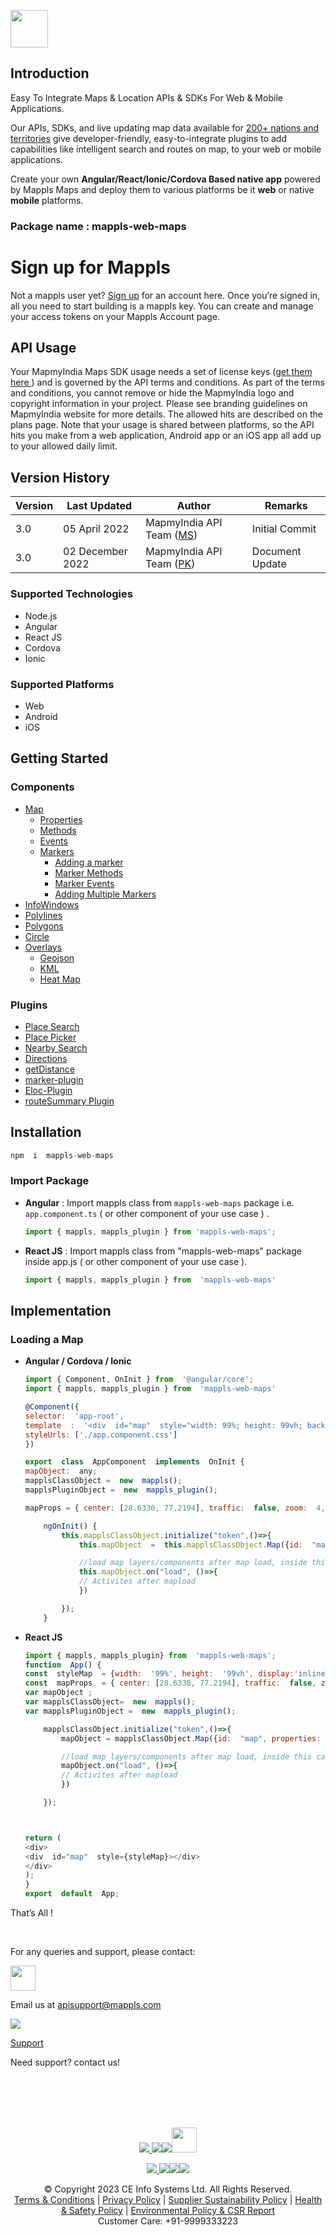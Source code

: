 [<img src="https://cdn-public.mappls.com/about-mappls/assets/images/mappls-logo.svg" height="60"/> </p>](https://about.mappls.com/api/maps)

## Introduction

Easy To Integrate Maps & Location APIs & SDKs For Web & Mobile Applications.
  

Our APIs, SDKs, and live updating map data available for [200+ nations and territories](https://github.com/MapmyIndia/mapmyindia-rest-api/blob/master/docs/countryISO.md) give developer-friendly, easy-to-integrate plugins to add capabilities like intelligent
search and routes on map, to your web or mobile applications.

Create your own **Angular/React/Ionic/Cordova Based native app** powered by Mappls Maps and deploy them to various platforms be it **web** or native **mobile** platforms.

### **Package name** : mappls-web-maps

# Sign up for Mappls

Not a mappls user yet? [Sign up](https://apis.mappls.com/console/) for an account here. Once you’re signed in, all you need to start building is a mappls key. You can create and manage your access tokens on your Mappls Account page.

## API Usage

Your MapmyIndia Maps SDK usage needs a set of license keys ([get them here ](https://apis.mappls.com/console/)) and is governed by the API terms and conditions. As part of the terms and conditions, you cannot remove or hide the MapmyIndia logo and copyright information in your project. Please see branding guidelines on MapmyIndia website for more details. The allowed hits are described on the plans page. Note that your usage is shared between platforms, so the API hits you make from a web application, Android app or an iOS app all add up to your allowed daily limit.

## Version History

| Version | Last Updated | Author | Remarks |
| ---- | ---- | ---- | ---- |
| 3.0 | 05 April 2022 | MapmyIndia API Team ([MS](https://github.com/mamtasharma117)) | Initial Commit |
| 3.0 | 02 December 2022 | MapmyIndia API Team ([PK](https://github.com/prabhjot729)) | Document Update |


###   Supported Technologies

- Node.js
- Angular
- React JS
- Cordova
- Ionic

  
### Supported Platforms

- Web
- Android
- iOS

## Getting Started

### Components
- [Map](https://github.com/mappls-api/mappls-web-maps/blob/main/components/map.md)
	- [Properties ](https://github.com/mappls-api/mappls-web-maps/blob/main/components/map.md#1-properties)
	- [Methods](https://github.com/mappls-api/mappls-web-maps/blob/main/components/map.md#2-map-methods)
	- [Events](https://github.com/mappls-api/mappls-web-maps/blob/main/components/map.md#3--map-events----listening-to-map-events)
	- [Markers](https://github.com/mappls-api/mappls-web-maps/blob/main/components/markers.md)
		- [Adding a marker](https://github.com/mappls-api/mappls-web-maps/blob/main/components/markers.md#1--adding-a-marker)
		- [Marker Methods](https://github.com/mappls-api/mappls-web-maps/blob/main/components/markers.md#2-marker-methods)
		- [Marker Events](https://github.com/mappls-api/mappls-web-maps/blob/main/components/markers.md#3-marker-events)
		- [Adding Multiple Markers](https://github.com/mappls-api/mappls-web-maps/blob/main/components/markers.md#iv-adding-multiple-markers)
- [InfoWindows](https://github.com/mappls-api/mappls-web-maps/blob/main/components/infowindow.md)
- [Polylines](https://github.com/mappls-api/mappls-web-maps/blob/main/components/polyline.md)
- [Polygons](https://github.com/mappls-api/mappls-web-maps/blob/main/components/polygons.md)
- [Circle](https://github.com/mappls-api/mappls-web-maps/blob/main/components/circle.md)
- [Overlays](https://github.com/mappls-api/mappls-web-maps/blob/main/components/polyline.md)
	- [Geojson](https://github.com/mappls-api/mappls-web-maps/blob/main/components/polyline.md)
	- [KML](https://github.com/mappls-api/mappls-web-maps/blob/main/components/overlays.md)
	- [Heat Map](https://github.com/mappls-api/mappls-web-maps/blob/main/components/heatmap.md)
### Plugins
- [Place Search](https://github.com/mappls-api/mappls-web-maps/tree/main/plugins/placeSearch-plugin)
- [Place Picker](https://github.com/mappls-api/mappls-web-maps/tree/main/plugins/placePicker-plugin)
- [Nearby Search](https://github.com/mappls-api/mappls-web-maps/tree/main/plugins/nearbySearch-plugin)
- [Directions](https://github.com/mappls-api/mappls-web-maps/tree/main/plugins/directions-plugin)
- [getDistance](https://github.com/mappls-api/mappls-web-maps/tree/main/plugins/getDistance%20Method)
- [marker-plugin](https://github.com/mappls-api/mappls-web-maps/tree/main/plugins/marker-plugin)
- [Eloc-Plugin](https://github.com/mappls-api/mappls-web-maps/tree/main/plugins/eLoc-plugin)
- [routeSummary Plugin](https://github.com/mappls-api/mappls-web-maps/tree/main/plugins/routeSummary%20Plugin)


## Installation

```js
npm  i  mappls-web-maps
```

### Import Package

- **Angular** : Import mappls class from `mappls-web-maps` package i.e. `app.component.ts` ( or other component of your use case ) .

	```js
	import { mappls, mappls_plugin } from 'mappls-web-maps';
	```
-  **React JS** : Import mappls class from "mappls-web-maps" package inside app.js ( or other component of your use case ).
	```js
	import { mappls, mappls_plugin } from  'mappls-web-maps'
	```

## Implementation

### Loading a Map

-  **Angular / Cordova / Ionic**

	```js
	import { Component, OnInit } from  '@angular/core';
	import { mappls, mappls_plugin } from  'mappls-web-maps'
	
	@Component({
	selector:  'app-root',
	template  :  '<div  id="map"  style="width: 99%; height: 99vh; background-color: white;"></div>',
	styleUrls: ['./app.component.css']
	})

	export  class  AppComponent  implements  OnInit {
	mapObject:  any;
	mapplsClassObject =  new  mappls();
	mapplsPluginObject =  new  mappls_plugin();

	mapProps = { center: [28.6330, 77.2194], traffic:  false, zoom:  4, geolocation:  false, clickableIcons:  false }

		ngOnInit() {
			this.mapplsClassObject.initialize("token",()=>{
				this.mapObject  =  this.mapplsClassObject.Map({id:  "map", properties:  this.mapProps});

				//load map layers/components after map load, inside this callback (Recommended)
				this.mapObject.on("load", ()=>{
				// Activites after mapload
				})

			});
		}
	```

 -  **React JS**

	```js
	import { mappls, mappls_plugin} from  'mappls-web-maps';
	function  App() {
	const  styleMap  = {width:  '99%', height:  '99vh', display:'inline-block'}
	const  mapProps  = { center: [28.6330, 77.2194], traffic:  false, zoom:  4, geolocation:  false, clickableIcons:  false }
	var mapObject ;
	var mapplsClassObject=  new  mappls();
	var mapplsPluginObject =  new  mappls_plugin();

		mapplsClassObject.initialize("token",()=>{
			mapObject = mapplsClassObject.Map({id:  "map", properties: mapProps});

			//load map layers/components after map load, inside this callback (Recommended)
			mapObject.on("load", ()=>{
			// Activites after mapload
			})

		});



	return (
	<div>
	<div  id="map"  style={styleMap}></div>
	</div>
	);
	}
	export  default  App;
	```



That’s All !


<br>

For any queries and support, please contact: 

[<img src="https://about.mappls.com/images/mappls-logo.svg" height="40"/> </p>](https://about.mappls.com/api/)
Email us at [apisupport@mappls.com](mailto:apisupport@mappls.com)


![](https://www.mapmyindia.com/api/img/icons/support.png)

[Support](https://about.mappls.com/contact/)

Need support? contact us!

<br></br>
<br></br>

[<p align="center"> <img src="https://www.mapmyindia.com/api/img/icons/stack-overflow.png"/> ](https://stackoverflow.com/questions/tagged/mappls-api)[![](https://www.mapmyindia.com/api/img/icons/blog.png)](https://about.mappls.com/blog/)[![](https://www.mapmyindia.com/api/img/icons/gethub.png)](https://github.com/Mappls-api)[<img src="https://mmi-api-team.s3.ap-south-1.amazonaws.com/API-Team/npm-logo.one-third%5B1%5D.png" height="40"/> </p>](https://www.npmjs.com/org/mapmyindia) 



[<p align="center"> <img src="https://www.mapmyindia.com/june-newsletter/icon4.png"/> ](https://www.facebook.com/Mapplsofficial)[![](https://www.mapmyindia.com/june-newsletter/icon2.png)](https://twitter.com/mappls)[![](https://www.mapmyindia.com/newsletter/2017/aug/llinkedin.png)](https://www.linkedin.com/company/mappls/)[![](https://www.mapmyindia.com/june-newsletter/icon3.png)](https://www.youtube.com/channel/UCAWvWsh-dZLLeUU7_J9HiOA)




<div align="center">&#169; Copyright 2023 CE Info Systems Ltd. All Rights Reserved.</div>

<div align="center"> <a href="https://about.mappls.com/api/terms-&-conditions">Terms & Conditions</a> | <a href="https://about.mappls.com/about/privacy-policy">Privacy Policy</a> | <a href="https://about.mappls.com/pdf/mapmyIndia-sustainability-policy-healt-labour-rules-supplir-sustainability.pdf">Supplier Sustainability Policy</a> | <a href="https://about.mappls.com/pdf/Health-Safety-Management.pdf">Health & Safety Policy</a> | <a href="https://about.mappls.com/pdf/Environment-Sustainability-Policy-CSR-Report.pdf">Environmental Policy & CSR Report</a>

<div align="center">Customer Care: +91-9999333223</div>

